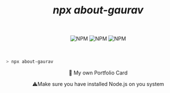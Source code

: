 <h1 align="center">
    <i>npx about-gaurav</i>
</h1>

<br />
<br />

<div align="center">
    <img alt="NPM" title="Node Package Manager" src="https://img.shields.io/badge/NPM-informational?style=flat-sqaure&logo=npm&logoColor=black&color=CB3837">
    <img alt="NPM" title="Node Package Manager" src="https://img.shields.io/badge/JavaScript-informational?style=flat-sqaure&logo=JavaScript&logoColor=black&color=F7DF1E">
    <img alt="NPM" title="Node Package Manager" src="https://img.shields.io/badge/Bash-informational?style=flat-sqaure&logo=gnubash&logoColor=white&color=4EAA25">
</div>

<br />
<br />

```bash
> npx about-gaurav
```

<p align="center">
    🚀 My own Portfolio Card
</p>
<p align="center">
    ⚠️Make sure you have installed Node.js on you system
</p>
